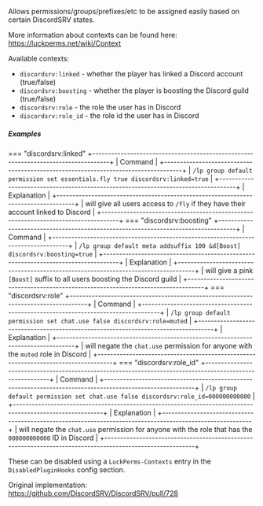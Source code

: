 Allows permissions/groups/prefixes/etc to be assigned easily based on certain DiscordSRV states.

More information about contexts can be found here: https://luckperms.net/wiki/Context

Available contexts:

* `discordsrv:linked` - whether the player has linked a Discord account (true/false)
* `discordsrv:boosting` - whether the player is boosting the Discord guild (true/false)
* `discordsrv:role` - the role the user has in Discord
* `discordsrv:role_id` - the role id the user has in Discord

##### Examples

=== "discordsrv:linked"
    +-----------------------------------------------------------------------------------+
    | Command                                                                           |
    +-----------------------------------------------------------------------------------+
    | `/lp group default permission set essentials.fly true discordsrv:linked=true`     |
    +-----------------------------------------------------------------------------------+
    | Explanation                                                                       |
    +-----------------------------------------------------------------------------------+
    | will give all users access to `/fly` if they have their account linked to Discord |
    +-----------------------------------------------------------------------------------+
=== "discordsrv:boosting"
    +-----------------------------------------------------------------------------------+
    | Command                                                                           |
    +-----------------------------------------------------------------------------------+
    | `/lp group default meta addsuffix 100 &d[Boost] discordsrv:boosting=true`         |
    +-----------------------------------------------------------------------------------+
    | Explanation                                                                       |
    +-----------------------------------------------------------------------------------+
    | will give a pink `[Boost]` suffix to all users boosting the Discord guild         |
    +-----------------------------------------------------------------------------------+
=== "discordsrv:role"
    +-----------------------------------------------------------------------------------+
    | Command                                                                           |
    +-----------------------------------------------------------------------------------+
    | `/lp group default permission set chat.use false discordsrv:role=muted`           |
    +-----------------------------------------------------------------------------------+
    | Explanation                                                                       |
    +-----------------------------------------------------------------------------------+
    | will negate the `chat.use` permission for anyone with the `muted` role in Discord |
    +-----------------------------------------------------------------------------------+
=== "discordsrv:role_id"
    +----------------------------------------------------------------------------------------------------------+
    | Command                                                                                                  |
    +----------------------------------------------------------------------------------------------------------+
    | `/lp group default permission set chat.use false discordsrv:role_id=000000000000`                        |
    +----------------------------------------------------------------------------------------------------------+
    | Explanation                                                                                              |
    +----------------------------------------------------------------------------------------------------------+
    | will negate the `chat.use` permission for anyone with the role that has the `000000000000` ID in Discord |
    +----------------------------------------------------------------------------------------------------------+


These can be disabled using a `LuckPerms-Contexts` entry in the `DisabledPluginHooks` config section.

Original implementation: https://github.com/DiscordSRV/DiscordSRV/pull/728
